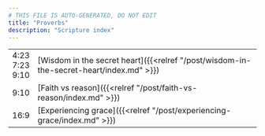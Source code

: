 ```yaml
---
# THIS FILE IS AUTO-GENERATED, DO NOT EDIT
title: "Proverbs"
description: "Scripture index"
---
```


|  |  |
| --- | --- |
| 4:23 <br/> 7:23 <br/> 9:10 | [Wisdom in the secret heart]({{<relref "/post/wisdom-in-the-secret-heart/index.md" >}}) |
| 9:10 | [Faith vs reason]({{<relref "/post/faith-vs-reason/index.md" >}}) |
| 16:9 | [Experiencing grace]({{<relref "/post/experiencing-grace/index.md" >}}) |
